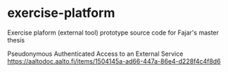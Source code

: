 # exercise-platform
Exercise plaform (external tool) prototype source code for Fajar's master thesis

Pseudonymous Authenticated Access to an External Service <br>
https://aaltodoc.aalto.fi/items/1504145a-ad66-447a-86e4-d228f4c4f8d6
